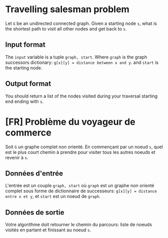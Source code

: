 # Travelling salesman problem
Let `G` be an undirected connected graph. Given a starting node `s`, what is the shortest path to visit all other nodes and get back to `s`.

## Input format
The `input` variable is a tuple `graph, start`. Where `graph` is the graph successors dictionary: `g[x][y] = distance between x and y`. and `start` is the starting node.

## Output format
You should return a list of the nodes visited during your traversal starting end ending with `s`.


# [FR] Problème du voyageur de commerce
Soit `G` un graphe complet non orienté. En commençant par un noeud `s`, quel est le plus court chemin à prendre pour visiter tous les autres noeuds et revenir à `s`.

## Données d'entrée
L'entrée est un couple `graph, start` où `graph` est un graphe non orienté complet sous forme de dictionnaire de successeurs: `g[x][y] = distance entre x et y`, et `start` est un noeud de `graph`.

## Données de sortie
Votre algorithme doit retourner le chemin du parcours: liste de noeuds visités en partant et finissant au noeud `s`.
